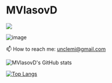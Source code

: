 # MVlasovD

<img src="{https://img.shields.io/badge/Telegram-2CA5E0?style=for-the-badge&logo=telegram}" />

![image]({https://img.shields.io/badge/Telegram-2CA5E0?style=for-the-badge&logo=telegram&logoColor=white})

📫 How to reach me: unclemi@gmail.com

![MVlasovD's GitHub stats](https://github-readme-stats.vercel.app/api?username=MVlasovD&show_icons=true&hide=stars&rank_icon=github)

[![Top Langs](https://github-readme-stats.vercel.app/api/top-langs/?username=MVlasovD&layout=donut)](https://github.com/MVlasovD/github-readme-stats)


